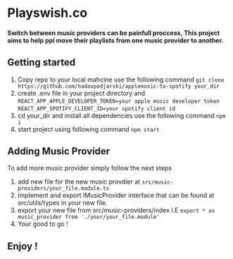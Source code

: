 # Playswish.co

#### Switch between music providers can be painfull proccess, This project aims to help ppl move their playlists from one music provider to another.

## Getting started

1. Copy repo to your local mahcine
   use the following command `git clone https://github.com/nadavpodjarski/applemusic-to-spotify your_dir`
2. create .env file in your project directory and
   `REACT_APP_APPLE_DEVELOPER_TOKEN=your apple music developer token`
   `REACT_APP_SPOTIFY_CLIENT_ID=your spotify client id`
3. cd your_dir and install all dependencies
   use the following command `npm i`
4. start project using following command `npm start`

## Adding Music Provider

To add more music provider simply follow the next steps

1. add new file for the new music provdier at `src/music-providers/your_file.module.ts`
2. implement and export IMusicProvider interface that can be found at src/utils/types in your new file.
3. export your new file from src/music-providers/index I.E `export * as music_provider from './your/your_file.module'`
4. Your good to go !

## Enjoy !
